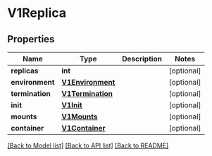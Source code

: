 # V1Replica

## Properties
Name | Type | Description | Notes
------------ | ------------- | ------------- | -------------
**replicas** | **int** |  | [optional] 
**environment** | [**V1Environment**](V1Environment.md) |  | [optional] 
**termination** | [**V1Termination**](V1Termination.md) |  | [optional] 
**init** | [**V1Init**](V1Init.md) |  | [optional] 
**mounts** | [**V1Mounts**](V1Mounts.md) |  | [optional] 
**container** | [**V1Container**](V1Container.md) |  | [optional] 

[[Back to Model list]](../README.md#documentation-for-models) [[Back to API list]](../README.md#documentation-for-api-endpoints) [[Back to README]](../README.md)


